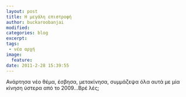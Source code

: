 ```yaml
---
layout: post
title: Η μεγάλη επιστροφή
author: buckaroobanjai
modified:
categories: blog
excerpt:
tags:
 - νέα αρχή
image:
  feature:
date: 2011-2-28 15:39:55
---
```


Ανάρτησα νέο θέμα, έσβησα, μετακίνησα, συμμάζεψα όλα αυτά με μία κίνηση ύστερα από το 2009…Βρέ λές;
